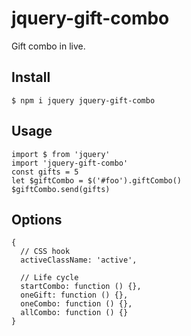 # jquery-gift-combo

Gift combo in live.

## Install

```
$ npm i jquery jquery-gift-combo
```

## Usage

```es6
import $ from 'jquery'
import 'jquery-gift-combo'
const gifts = 5
let $giftCombo = $('#foo').giftCombo()
$giftCombo.send(gifts)
```

## Options
```es6
{
  // CSS hook
  activeClassName: 'active',
  
  // Life cycle
  startCombo: function () {},
  oneGift: function () {},
  oneCombo: function () {},
  allCombo: function () {}
}
```
